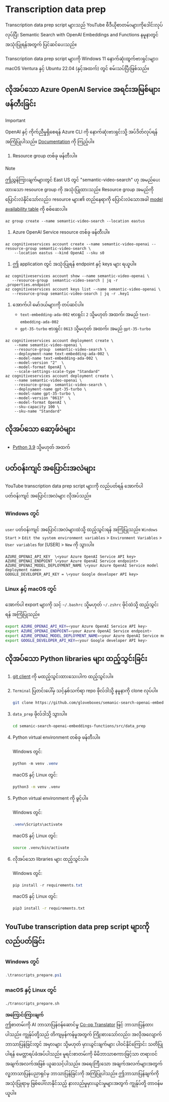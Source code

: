 <!--
CO_OP_TRANSLATOR_METADATA:
{
  "original_hash": "0d69f2d5814a698d3de5d0235940b5ae",
  "translation_date": "2025-07-09T13:13:47+00:00",
  "source_file": "08-building-search-applications/scripts/README.md",
  "language_code": "my"
}
-->
# Transcription data prep

Transcription data prep script များသည် YouTube ဗီဒီယိုစာတမ်းများကိုဒေါင်းလုပ်လုပ်ပြီး Semantic Search with OpenAI Embeddings and Functions နမူနာတွင် အသုံးပြုရန်အတွက် ပြင်ဆင်ပေးသည်။

Transcription data prep script များကို Windows 11 နောက်ဆုံးထွက်ဗားရှင်းများ၊ macOS Ventura နှင့် Ubuntu 22.04 (နှင့်အထက်) တွင် စမ်းသပ်ပြီးဖြစ်သည်။

## လိုအပ်သော Azure OpenAI Service အရင်းအမြစ်များ ဖန်တီးခြင်း

> [!IMPORTANT]
> OpenAI နှင့် ကိုက်ညီမှုရှိစေရန် Azure CLI ကို နောက်ဆုံးဗားရှင်းသို့ အပ်ဒိတ်လုပ်ရန် အကြံပြုပါသည်။
> [Documentation](https://learn.microsoft.com/cli/azure/update-azure-cli?WT.mc_id=academic-105485-koreyst) ကို ကြည့်ပါ။

1. Resource group တစ်ခု ဖန်တီးပါ။

> [!NOTE]
> ဤညွှန်ကြားချက်များတွင် East US တွင် "semantic-video-search" ဟု အမည်ပေးထားသော resource group ကို အသုံးပြုထားသည်။
> Resource group အမည်ကို ပြောင်းလဲနိုင်သော်လည်း၊ resource များ၏ တည်နေရာကို ပြောင်းလဲသောအခါ
> [model availability table](https://aka.ms/oai/models?WT.mc_id=academic-105485-koreyst) ကို စစ်ဆေးပါ။

```console
az group create --name semantic-video-search --location eastus
```

1. Azure OpenAI Service resource တစ်ခု ဖန်တီးပါ။

```console
az cognitiveservices account create --name semantic-video-openai --resource-group semantic-video-search \
    --location eastus --kind OpenAI --sku s0
```

1. ဤ application တွင် အသုံးပြုရန် endpoint နှင့် keys များ ရယူပါ။

```console
az cognitiveservices account show --name semantic-video-openai \
   --resource-group  semantic-video-search | jq -r .properties.endpoint
az cognitiveservices account keys list --name semantic-video-openai \
   --resource-group semantic-video-search | jq -r .key1
```

1. အောက်ပါ မော်ဒယ်များကို တပ်ဆင်ပါ။
   - `text-embedding-ada-002` ဗားရှင်း `2` သို့မဟုတ် အထက်၊ အမည် `text-embedding-ada-002`
   - `gpt-35-turbo` ဗားရှင်း `0613` သို့မဟုတ် အထက်၊ အမည် `gpt-35-turbo`

```console
az cognitiveservices account deployment create \
    --name semantic-video-openai \
    --resource-group  semantic-video-search \
    --deployment-name text-embedding-ada-002 \
    --model-name text-embedding-ada-002 \
    --model-version "2"  \
    --model-format OpenAI \
    --scale-settings-scale-type "Standard"
az cognitiveservices account deployment create \
    --name semantic-video-openai \
    --resource-group  semantic-video-search \
    --deployment-name gpt-35-turbo \
    --model-name gpt-35-turbo \
    --model-version "0613"  \
    --model-format OpenAI \
    --sku-capacity 100 \
    --sku-name "Standard"
```

## လိုအပ်သော ဆော့ဖ်ဝဲများ

- [Python 3.9](https://www.python.org/downloads/?WT.mc_id=academic-105485-koreyst) သို့မဟုတ် အထက်

## ပတ်ဝန်းကျင် အပြောင်းအလဲများ

YouTube transcription data prep script များကို လည်ပတ်ရန် အောက်ပါ ပတ်ဝန်းကျင် အပြောင်းအလဲများ လိုအပ်သည်။

### Windows တွင်

`user` ပတ်ဝန်းကျင် အပြောင်းအလဲများထဲသို့ ထည့်သွင်းရန် အကြံပြုသည်။
`Windows Start` > `Edit the system environment variables` > `Environment Variables` > `User variables` for [USER] > `New` ကို သွားပါ။

```text
AZURE_OPENAI_API_KEY  \<your Azure OpenAI Service API key>
AZURE_OPENAI_ENDPOINT \<your Azure OpenAI Service endpoint>
AZURE_OPENAI_MODEL_DEPLOYMENT_NAME \<your Azure OpenAI Service model deployment name>
GOOGLE_DEVELOPER_API_KEY = \<your Google developer API key>
```



### Linux နှင့် macOS တွင်

အောက်ပါ export များကို သင့် `~/.bashrc` သို့မဟုတ် `~/.zshrc` ဖိုင်ထဲသို့ ထည့်သွင်းရန် အကြံပြုသည်။

```bash
export AZURE_OPENAI_API_KEY=<your Azure OpenAI Service API key>
export AZURE_OPENAI_ENDPOINT=<your Azure OpenAI Service endpoint>
export AZURE_OPENAI_MODEL_DEPLOYMENT_NAME=<your Azure OpenAI Service model deployment name>
export GOOGLE_DEVELOPER_API_KEY=<your Google developer API key>
```

## လိုအပ်သော Python libraries များ ထည့်သွင်းခြင်း

1. [git client](https://git-scm.com/downloads?WT.mc_id=academic-105485-koreyst) ကို မထည့်သွင်းထားသေးပါက ထည့်သွင်းပါ။
1. `Terminal` ပြတင်းပေါ်မှ သင့်နှစ်သက်ရာ repo ဖိုလ်ဒါသို့ နမူနာကို clone လုပ်ပါ။

    ```bash
    git clone https://github.com/gloveboxes/semanic-search-openai-embeddings-functions.git
    ```

1. `data_prep` ဖိုလ်ဒါသို့ သွားပါ။

   ```bash
   cd semanic-search-openai-embeddings-functions/src/data_prep
   ```

1. Python virtual environment တစ်ခု ဖန်တီးပါ။

    Windows တွင်:

    ```powershell
    python -m venv .venv
    ```

    macOS နှင့် Linux တွင်:

    ```bash
    python3 -m venv .venv
    ```

1. Python virtual environment ကို ဖွင့်ပါ။

   Windows တွင်:

   ```powershell
   .venv\Scripts\activate
   ```

   macOS နှင့် Linux တွင်:

   ```bash
   source .venv/bin/activate
   ```

1. လိုအပ်သော libraries များ ထည့်သွင်းပါ။

   Windows တွင်:

   ```powershell
   pip install -r requirements.txt
   ```

   macOS နှင့် Linux တွင်:

   ```bash
   pip3 install -r requirements.txt
   ```

## YouTube transcription data prep script များကို လည်ပတ်ခြင်း

### Windows တွင်

```powershell
.\transcripts_prepare.ps1
```

### macOS နှင့် Linux တွင်

```bash
./transcripts_prepare.sh
```

**အကြောင်းကြားချက်**  
ဤစာတမ်းကို AI ဘာသာပြန်ဝန်ဆောင်မှု [Co-op Translator](https://github.com/Azure/co-op-translator) ဖြင့် ဘာသာပြန်ထားပါသည်။ ကျွန်ုပ်တို့သည် တိကျမှန်ကန်မှုအတွက် ကြိုးစားသော်လည်း၊ အလိုအလျောက် ဘာသာပြန်ခြင်းတွင် အမှားများ သို့မဟုတ် မှားယွင်းချက်များ ပါဝင်နိုင်ကြောင်း သတိပြုပါရန် မေတ္တာရပ်ခံအပ်ပါသည်။ မူရင်းစာတမ်းကို မိမိဘာသာစကားဖြင့်သာ တရားဝင်အချက်အလက်အဖြစ် ယူဆသင့်ပါသည်။ အရေးကြီးသော အချက်အလက်များအတွက် လူ့ဘာသာပြန်ပညာရှင်မှ ဘာသာပြန်ခြင်းကို အကြံပြုပါသည်။ ဤဘာသာပြန်ချက်ကို အသုံးပြုရာမှ ဖြစ်ပေါ်လာနိုင်သည့် နားလည်မှုမှားယွင်းမှုများအတွက် ကျွန်ုပ်တို့ တာဝန်မယူပါ။